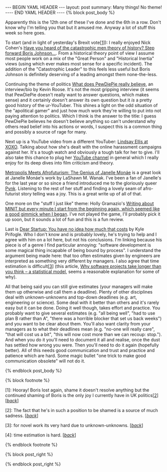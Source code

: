 --- BEGIN YAML HEADER ---
layout: post
summary: Many things! No theme!
---- END YAML HEADER ----
{% block post_body %}

Apparently this is the 12th one of these I've done and the 6th in a row. Don't know why I'm telling you that but it amused me. Anyway a lot of stuff this week so here goes.

To start (and in light of yesterday's Brexit vote[[1](#footnote1)<a id="jumpback1"></a>]): I really enjoyed Nick Cohen's [Have you heard of the catastrophic men theory of history? Step forward Boris Johnson...](https://www.theguardian.com/commentisfree/2019/oct/20/catastrophic-men-theory-history-step-forward-boris-johnson). From a historical theory point of view I assume most people work on a mix of the "Great Person" and "Historical Inertia" views (using which ever makes most sense for a specific incident). The addition of the "Catastrophic Leader" to this feels less useful but Boris Johnson is definitely deserving of a leading amongst them none-the-less.

Continuing the theme of politics [What does PewDiePie really believe](https://www.nytimes.com/interactive/2019/10/09/magazine/PewDiePie-interview.html), an interview/bio by Kevin Roose. It's not the most gripping interview (it seems that PewDiePie doesn't really want to answer questions, which makes sense) and it certainly doesn't answer its own question but it *is* a pretty good history of the ur-YouTuber. This shines a light on the odd situation of the "apolitical gamer" and just how much work they're willing to put into not paying attention to politics. Which I think is the answer to the title: I guess PewDiePie believes he doesn't believe anything so can't understand why others read belief into his actions or words, I suspect this is a common thing and possibly a source of rage for many.

Next up is a YouTube video from a different YouTuber: [Lindsay Ellis at XOXO](https://www.youtube.com/watch?v=7Alen-p6_ak). Talking about how she's dealt with the online harassment campaigns against her. It's a tough watch and obviously a tough talk for her to give. I'll also take this chance to plug her [YouTube channel](https://www.youtube.com/user/chezapoctube) in general which I really enjoy for its deep dives into film criticism and theory.

[Metropolis Meets Afrofuturism: The Genius of Janelle Monáe](https://www.tor.com/2019/10/18/metropolis-meets-afrofuturism-the-genius-of-janelle-monae) is a great look at Janelle Monáe's work by LaShawn M. Wanak. I've been a fan of Janelle's for the last year or so since a friend introduced me to the gloriously queer [Pynk](https://www.youtube.com/watch?v=PaYvlVR_BEc). Listening to the rest of her stuff and finding a lovely seam of afro-futurist story telling was a joy. This is a great write up of all of that.

One more on the "stuff I just like" theme: Holly Gramazio's [Writing about MINIT but every minute I start from the beginning again, which seemed like a good gimmick when I began](http://www.hollygramazio.net/blog/2019/10/7/writing-about-minit-but-every-minute-i-start-from-the-beginning-again-which-seemed-like-a-good-gimmick-when-i-began). I've not played the game, I'll probably pick it up soon, but it sounds a lot of fun and this is a fun review.

Last is [Dear Startup: You have no idea how much that costs](http://kyleprifogle.com/dear-startup/) by Kyle Prifogle. Who I don't know and is probably lovely, he's trying to help and I agree with him on a lot here, but not his conclusions. I'm linking because his piece is of a genre I find particular annoying: "software development is some magical thing incapable of being bound by process". I understand the argument being made here: that too often estimates given by engineers are interpreted as something very different by managers. I also agree that time estimation is difficult[[3](#footnote3)<a id="jumpback3"></a>]  (this article, [Why software projects take longer than you think – a statistical model](https://erikbern.com/2019/04/15/why-software-projects-take-longer-than-you-think-a-statistical-model.html), seems a reasonable explanation for some of why).

All that being said you can still give estimates (your managers will make them up otherwise and call them a deadline). Plenty of other disciplines deal with unknown-unknowns and top-down deadlines (e.g. art, engineering or science). Some deal with it better than others and it's rarely easy but it can be done. Doing it well though, takes effort and practice. You probably want to give several estimates (e.g. "all being well", "had to use plan B rather than A", "there was a horrible blocker that set us back weeks") and you want to be clear about them. You'll also want clarity from your managers as to what their deadlines mean (e.g. "no-one will really care", "that will cost us a bit", "this will now cost more than we can recoup: stop."). And when you do it you'll need to document it all and realise, once the dust has settled how wrong you were. Then you'll need to do it again (hopefully better). All of this needs good communication and trust and practice and patience which are hard. Some magic bullet "one trick to make good communication obsolete" will not do it.

{% endblock post_body %}

{% block footnote %}

[1<a id="footnote1"></a>]: Hooray! Boris lost again, shame it doesn't resolve anything but the continued shaming of Boris is the only joy I currently have in UK politics[[2](#footnote2)<a id="jumpback2"></a>] [[*back*](#jumpback1)]

[2<a id="footnote2"></a>]: The fact that he's in such a position to be shamed is a source of much sadness. [[*back*](#jumpback2)]

[3<a id="footnote3"></a>]: for novel work its very hard due to unknown-unknowns. [[*back*](#jumpback3)]

[4<a id="footnote4"></a>]: time estimation is hard. [[*back*](#jumpback4)]

{% endblock footnote %}

{% block post_right %}

{% endblock post_right %}
